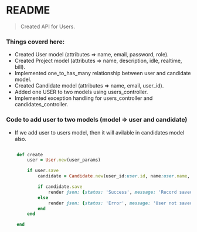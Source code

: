 # README

> Created API for Users.

### Things coverd here:

- Created User model (attributes => name, email, password, role).
- Created Project model (attributes => name, description, idle, realtime, bill).
- Implemented one_to_has_many relationship between user and candidate model.
- Created Candidate model (attributes => name, email, user_id).
- Added one USER to two models using users_controller.
- Implemented exception handling for users_controller and candidates_controller.



### Code to add user to two models (model => user and candidate)

- If we add user to users model, then it will avilable in candidates model also.

```ruby

	def create
		user = User.new(user_params)

		if user.save
			candidate = Candidate.new(user_id:user.id, name:user.name, email:user.email)

			if candidate.save
				render json: {status: 'Success', message: 'Record saved', data:user}, status: :ok
			else
				render json: {status: 'Error', message: 'User not saved', data:user.error}, status: :unprocessable_entity
			end
		end

	end
```

